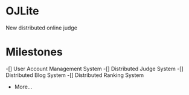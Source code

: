 # OJLite
New distributed online judge

# Milestones
-[] User Account Management System
-[] Distributed Judge System
-[] Distributed Blog System
-[] Distributed Ranking System
- More...
